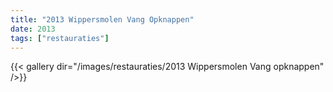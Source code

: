 ```yaml
---
title: "2013 Wippersmolen Vang Opknappen"
date: 2013
tags: ["restauraties"]
---
```


{{< gallery dir="/images/restauraties/2013 Wippersmolen Vang opknappen" />}}


